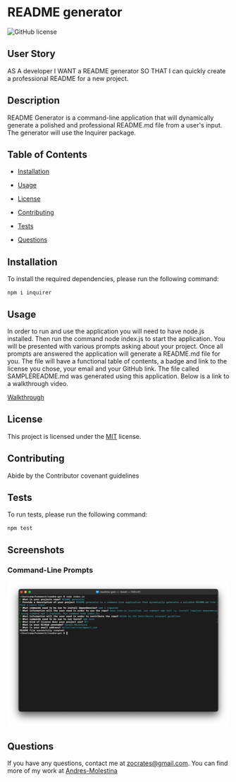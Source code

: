 # README generator

![GitHub license](https://img.shields.io/badge/License-MIT-green)

## User Story

AS A developer I WANT a README generator SO THAT I can quickly create a professional README for a new project.

## Description

README Generator is a command-line application that will dynamically generate a polished and professional README.md file from a user's input. The generator will use the Inquirer package.

## Table of Contents

- [Installation](#Installation)

- [Usage](#Usage)

- [License](#License)

- [Contributing](#Contributing)

- [Tests](#Tests)

- [Questions](#Questions)

## Installation

To install the required dependencies, please run the following command:

```
npm i inquirer
```

## Usage

In order to run and use the application you will need to have node.js installed. Then run the command node index.js to start the application. You will be presented with various prompts asking about your project. Once all prompts are answered the application will generate a README.md file for you. The file will have a functional table of contents, a badge and link to the license you chose, your email and your GitHub link. The file called SAMPLEREADME.md was generated using this application. Below is a link to a walkthrough video.

[Walkthrough](https://youtu.be/y9A2gxdbOLo)

## License

This project is licensed under the [MIT](https://spdx.org/licenses/MIT.html) license.

## Contributing

Abide by the Contributor covenant guidelines

## Tests

To run tests, please run the following command:

```
npm test
```

## Screenshots

### Command-Line Prompts

![Command-Line-Screenshot](pics/readme-gen-prompt.png)

###

## Questions

If you have any questions, contact me at zocrates@gmail.com. You can find more of my work at [Andres-Molestina](https://github.com/zocartes)
